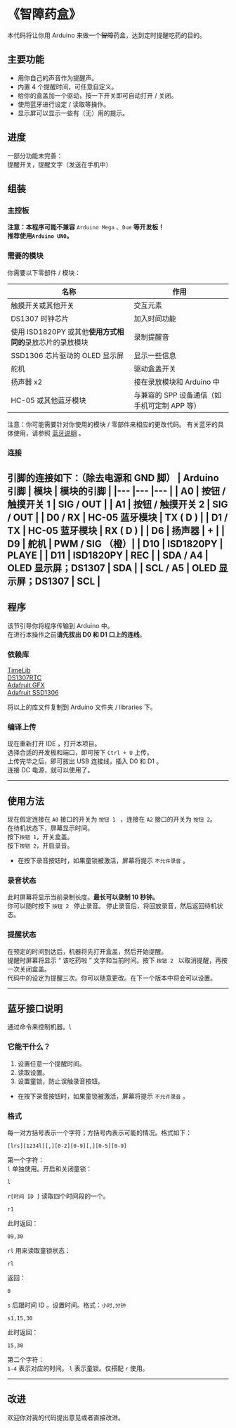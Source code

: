 # 《智障药盒》
本代码将让你用 Arduino 来做一个~~智障~~药盒，达到定时提醒吃药的目的。

## 主要功能
- 用你自己的声音作为提醒声。
- 内置 4 个提醒时间，可任意自定义。
- 给你的盒盖加一个驱动，按一下开关即可自动打开 / 关闭。
- 使用蓝牙进行设定 / 读取等操作。
- 显示屏可以显示一些有（无）用的提示。
## 进度
 一部分功能未完善：\
 提醒开关，提醒文字（发送在手机中）

## 组装
### 主控板

**注意：本程序可能不兼容**  ` Arduino Mega ` 、` Due ` **等开发板！**\
**推荐使用` Arduino UNO `。**
### 需要的模块
你需要以下零部件 / 模块：

| 名称 | 作用 |
|---|---|
| 触摸开关或其他开关 | 交互元素 |
| DS1307 时钟芯片 | 加入时间功能|
| 使用 ISD1820PY 或其他**使用方式相同的**录放芯片的录放模块    | 录制提醒音 |
| SSD1306 芯片驱动的 OLED 显示屏 | 显示一些信息 |
| 舵机 | 驱动盒盖开关 |
| 扬声器 x2 | 接在录放模块和 Arduino 中 |
| HC-05 或其他蓝牙模块 | 与兼容的 SPP 设备通信（如手机可定制 APP 等）|

注意：你可能需要针对你使用的模块 / 零部件来相应的更改代码。
有关蓝牙的具体使用，请参照 [蓝牙说明](#蓝牙接口说明) 。

### 连接
引脚的连接如下：（除去电源和 GND 脚）
| Arduino 引脚 | 模块 | 模块的引脚 |
|---           |---  |---        |
| A0 | 按钮 / 触摸开关 1 | SIG / OUT |
| A1 | 按钮 / 触摸开关 2 | SIG / OUT |
| D0 / RX | HC-05 蓝牙模块 | TX ( D ) |
| D1 / TX | HC-05 蓝牙模块 | RX ( D ) |
| D6 | 扬声器 | + |
| D9 | 舵机 | PWM / SIG （橙）|
| D10 | ISD1820PY | PLAYE |
| D11 | ISD1820PY | REC |
| SDA / A4 | OLED 显示屏；DS1307 | SDA |
| SCL / A5 | OLED 显示屏；DS1307 | SCL |
---
## 程序
该节引导你将程序传输到 Arduino 中。\
在进行本操作之前**请先拔出 D0 和 D1 口上的连线**。
### 依赖库
[TimeLib](https://github.com/PaulStoffregen/Time)\
[DS1307RTC](https://github.com/PaulStoffregen/DS1307RTC)\
[Adafruit GFX](https://github.com/adafruit/Adafruit-GFX-Library)\
[Adafruit SSD1306](https://github.com/adafruit/Adafruit_SSD1306)

将以上的库文件复制到 Arduino 文件夹 / libraries 下。
### 编译上传
现在重新打开 IDE ，打开本项目。\
选择合适的开发板和端口，即可按下 ` Ctrl + U ` 上传。\
上传完毕之后，即可拔出 USB 连接线，插入 D0 和 D1 。\
连接 DC 电源，就可以使用了。

---
## 使用方法
现在假定连接在 `A0` 接口的开关为 `按钮 1 ` ，连接在 `A2` 接口的开关为 `按钮 2`。\
在待机状态下，屏幕显示时间。\
按下` 按钮 1 `，开关盒盖。\
按下` 按钮 2 `，开启录音。
 - 在按下录音按钮时，如果童锁被激活，屏幕将提示 `不允许录音` 。
### 录音状态
此时屏幕将显示当前录制长度。**最长可以录制 10 秒钟。**\
你可以随时按下 `按钮 2 ` 停止录音。
停止录音后，将回放录音，然后返回待机状态。
### 提醒状态
在预定的时间到达后，机器将先打开盒盖，然后开始提醒。\
提醒时屏幕将显示 “ 该吃药啦 ” 文字和当前时间。按下 `按钮 2 ` 以取消提醒，再按一次关闭盒盖。\
代码中的设定为提醒三次。你可以随意更改。在下一个版本中将会可以设置。

---
## 蓝牙接口说明
通过命令来控制机器。\
### 它能干什么？
 1. 设置任意一个提醒时间。
 2. 读取设置。
 3. 设置童锁，防止误触录音按钮。
 - 在按下录音按钮时，如果童锁被激活，屏幕将提示 `不允许录音` 。
### 格式
每一对方括号表示一个字符；方括号内表示可能的情况。格式如下：
```
[lrs][1234l][,][0-2][0-9][,][0-5][0-9]
```
第一个字符：\
`l` 单独使用。开启和关闭童锁：
```
l
```
`r[时间 ID ]` 读取四个时间段的一个。
```
r1
```
此时返回：
```
09,30
```
`rl` 用来读取童锁状态：
```
rl
```
返回：
```
0
```
`s` 后跟时间 ID 。设置时间。格式：`小时,分钟`
```
s1,15,30
```
此时返回：
```
15,30
```
第二个字符：\
`1-4` 表示对应的时间。
`l` 表示童锁。仅搭配 `r` 使用。

---
## 改进
欢迎你对我的代码提出意见或者直接改进。
